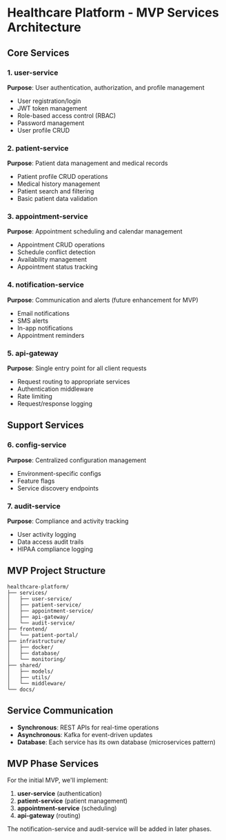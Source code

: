 # Healthcare Platform - MVP Services Architecture

## Core Services

### 1. user-service
**Purpose**: User authentication, authorization, and profile management
- User registration/login
- JWT token management
- Role-based access control (RBAC)
- Password management
- User profile CRUD

### 2. patient-service
**Purpose**: Patient data management and medical records
- Patient profile CRUD operations
- Medical history management
- Patient search and filtering
- Basic patient data validation

### 3. appointment-service
**Purpose**: Appointment scheduling and calendar management
- Appointment CRUD operations
- Schedule conflict detection
- Availability management
- Appointment status tracking

### 4. notification-service
**Purpose**: Communication and alerts (future enhancement for MVP)
- Email notifications
- SMS alerts
- In-app notifications
- Appointment reminders

### 5. api-gateway
**Purpose**: Single entry point for all client requests
- Request routing to appropriate services
- Authentication middleware
- Rate limiting
- Request/response logging

## Support Services

### 6. config-service
**Purpose**: Centralized configuration management
- Environment-specific configs
- Feature flags
- Service discovery endpoints

### 7. audit-service
**Purpose**: Compliance and activity tracking
- User activity logging
- Data access audit trails
- HIPAA compliance logging

## MVP Project Structure
```
healthcare-platform/
├── services/
│   ├── user-service/
│   ├── patient-service/
│   ├── appointment-service/
│   ├── api-gateway/
│   └── audit-service/
├── frontend/
│   └── patient-portal/
├── infrastructure/
│   ├── docker/
│   ├── database/
│   └── monitoring/
├── shared/
│   ├── models/
│   ├── utils/
│   └── middleware/
└── docs/
```

## Service Communication
- **Synchronous**: REST APIs for real-time operations
- **Asynchronous**: Kafka for event-driven updates
- **Database**: Each service has its own database (microservices pattern)

## MVP Phase Services
For the initial MVP, we'll implement:
1. **user-service** (authentication)
2. **patient-service** (patient management)
3. **appointment-service** (scheduling)
4. **api-gateway** (routing)

The notification-service and audit-service will be added in later phases.